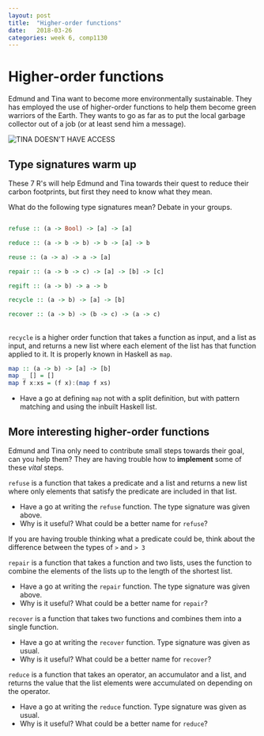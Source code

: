 ```yaml
---
layout: post
title:  "Higher-order functions"
date:   2018-03-26
categories: week 6, comp1130
---
```



# Higher-order functions
Edmund and Tina want to become more environmentally sustainable. They has employed the use of higher-order functions to help them become green warriors of the Earth. They wants to go as far as to put the local garbage collector out of a job (or at least send him a message).

![TINA DOESN'T HAVE ACCESS](https://images-na.ssl-images-amazon.com/images/I/51bkvYYv5oL._SX331_BO1,204,203,200_.jpg "Tina now has access")

## Type signatures warm up
These 7 R's will help Edmund and Tina towards their quest to reduce their carbon footprints, but first they need to know what they mean.

What do the following type signatures mean? Debate in your groups.

```haskell

refuse :: (a -> Bool) -> [a] -> [a]

reduce :: (a -> b -> b) -> b -> [a] -> b

reuse :: (a -> a) -> a -> [a]

repair :: (a -> b -> c) -> [a] -> [b] -> [c]

regift :: (a -> b) -> a -> b

recycle :: (a -> b) -> [a] -> [b]

recover :: (a -> b) -> (b -> c) -> (a -> c)
```
 
## 
`recycle` is a higher order function that takes a function as input, and a list as input, and returns a new list where each element of the list has that function applied to it. It is properly known in Haskell as `map`.

```haskell
map :: (a -> b) -> [a] -> [b]
map _ [] = []
map f x:xs = (f x):(map f xs)
```

* Have a go at defining `map` not with a split definition, but with pattern matching and using the inbuilt Haskell list.

## More interesting higher-order functions
Edmund and Tina only need to contribute small steps towards their goal, can you help them? They are having trouble how to __implement__ some of these _vital_ steps.

`refuse` is a function that takes a predicate and a list and returns a new list where only elements that satisfy the predicate are included in that list.

* Have a go at writing the `refuse` function. The type signature was given above.
* Why is it useful? What could be a better name for `refuse`?

If you are having trouble thinking what a predicate could be, think about the difference between the types of `>` and `> 3` 

`repair` is a function that takes a function and two lists, uses the function to combine the elements of the lists up to the length of the shortest list.

* Have a go at writing the `repair` function. The type signature was given above.
* Why is it useful? What could be a better name for `repair`?

`recover` is a function that takes two functions and combines them into a single function.

* Have a go at writing the `recover` function. Type signature was given as usual.
* Why is it useful? What could be a better name for `recover`?

`reduce` is a function that takes an operator, an accumulator and a list, and returns the value that the list elements were accumulated on depending on the operator.

* Have a go at writing the `reduce` function. Type signature was given as usual.
* Why is it useful? What could be a better name for `reduce`?

